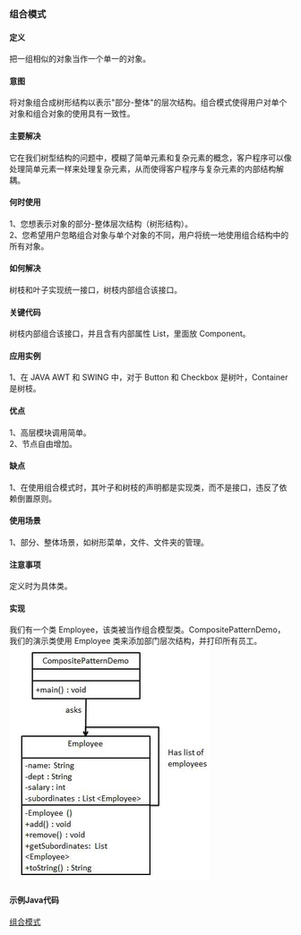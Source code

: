 ### 组合模式    

#### 定义
把一组相似的对象当作一个单一的对象。    

#### 意图          
将对象组合成树形结构以表示"部分-整体"的层次结构。组合模式使得用户对单个对象和组合对象的使用具有一致性。

#### 主要解决   
它在我们树型结构的问题中，模糊了简单元素和复杂元素的概念，客户程序可以像处理简单元素一样来处理复杂元素，从而使得客户程序与复杂元素的内部结构解耦。

####  何时使用      
 1、您想表示对象的部分-整体层次结构（树形结构）。  
 2、您希望用户忽略组合对象与单个对象的不同，用户将统一地使用组合结构中的所有对象。      

#### 如何解决       
树枝和叶子实现统一接口，树枝内部组合该接口。

#### 关键代码
树枝内部组合该接口，并且含有内部属性 List，里面放 Component。       

#### 应用实例      
1、在 JAVA AWT 和 SWING 中，对于 Button 和 Checkbox 是树叶，Container 是树枝。         

#### 优点         
1、高层模块调用简单。         
2、节点自由增加。  

#### 缺点     
1、在使用组合模式时，其叶子和树枝的声明都是实现类，而不是接口，违反了依赖倒置原则。     

#### 使用场景      
1、部分、整体场景，如树形菜单，文件、文件夹的管理。       

#### 注意事项       
定义时为具体类。

#### 实现     
我们有一个类 Employee，该类被当作组合模型类。CompositePatternDemo，我们的演示类使用 Employee 类来添加部门层次结构，并打印所有员工。      
![Alt text](./images/composite_pattern.jpg)

#### 示例Java代码
[组合模式](../src/main/java/com/lvt/pattern_09)